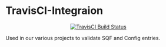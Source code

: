 <p align="center">
    <h1>TravisCI-Integraion</h1>
</p>

<p align="center">
	<a href="https://travis-ci.org/TheWreckingCrewUK/TravisCI-Integration-Test">
        <img src="https://travis-ci.org/TheWreckingCrewUK/TravisCI-Integration-Test.svg?branch=master" alt="TravisCI Build Status">
    </a>
</p>

Used in our various projects to validate SQF and Config entries.